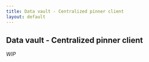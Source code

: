 ```yaml
---
title: Data vault - Centralized pinner client
layout: default
---
```


## Data vault - Centralized pinner client

_WIP_
